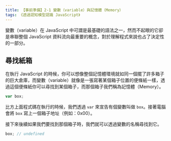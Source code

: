 ```yaml
---
title: 【事前準備】2-1 變數（variable）與記憶體（Memory）
tags: 《透過認知模型認識 JavaScript》
---
```


變數（variable）在 JavaScript 中可謂是最基礎的語法之一，然而不起眼的它卻是串聯整個 JavaScript 資料流向最重要的概念，對於理解程式來說也占了決定性的一部分。

## 尋找紙箱

在執行 JavaScript 的時候，你可以想像整個記憶體環境就如同一個擺了許多箱子的巨大倉庫，而變數（variable）就像是一張寫著某個箱子位置的便條紙一樣，透過這個便條紙你可以尋找到某個箱子，而那個箱子我們稱為記憶體（Memory）。

```js
var box;
```

比方上面程式碼在執行的時候，我們透過 `var` 來宣告有個變數叫做 `box`。接著電腦會將 `box` 寫上一個箱子地址（例如：0x00）。

接下來後續如果我們要找到那個箱子時，我們就可以透過變數的名稱尋找到它。

```js
box; // undefined
```